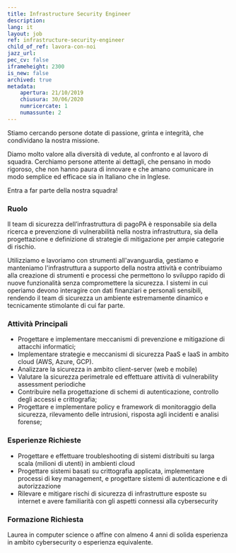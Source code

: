 ```yaml
---
title: Infrastructure Security Engineer
description:
lang: it
layout: job
ref: infrastructure-security-engineer
child_of_ref: lavora-con-noi
jazz_url: 
pec_cv: false
iframeheight: 2300
is_new: false
archived: true
metadata:
    apertura: 21/10/2019
    chiusura: 30/06/2020
    numricercate: 1
    numassunte: 2
---
```


Stiamo cercando persone dotate di passione, grinta e integrità, che condividano la nostra missione.

Diamo molto valore alla diversità di vedute, al confronto e al lavoro di squadra. Cerchiamo persone attente ai dettagli, che pensano in modo rigoroso, che non hanno paura di innovare e che amano comunicare in modo semplice ed efficace sia in Italiano che in Inglese.

Entra a far parte della nostra squadra!

### Ruolo

Il team di sicurezza dell’infrastruttura di pagoPA è responsabile sia della ricerca e prevenzione di vulnerabilità nella nostra infrastruttura, sia della progettazione e definizione di strategie di mitigazione per ampie categorie di rischio.

Utilizziamo e lavoriamo con strumenti all'avanguardia, gestiamo e manteniamo l'infrastruttura a supporto della nostra attività e contribuiamo alla creazione di strumenti e processi che permettono lo sviluppo rapido di nuove funzionalità senza compromettere la sicurezza. I sistemi in cui operiamo devono interagire con dati finanziari e personali sensibili, rendendo il team di sicurezza un ambiente estremamente dinamico e tecnicamente stimolante di cui far parte.

### Attività Principali

* Progettare e implementare meccanismi di prevenzione e mitigazione di attacchi informatici;
* Implementare strategie e meccanismi di sicurezza PaaS e IaaS in ambito cloud (AWS, Azure, GCP). 
* Analizzare la sicurezza in ambito client-server (web e mobile)
* Valutare la sicurezza perimetrale ed effettuare attività di vulnerability assessment periodiche 
* Contribuire nella progettazione di schemi di autenticazione, controllo degli accessi e crittografia;
* Progettare e implementare policy e framework di monitoraggio della sicurezza, rilevamento delle intrusioni, risposta agli incidenti e analisi forense;

### Esperienze Richieste

* Progettare e effettuare troubleshooting di sistemi distribuiti su larga scala (milioni di utenti) in ambienti cloud
* Progettare sistemi basati su crittografia applicata, implementare processi di key management, e progettare sistemi di autenticazione e di autorizzazione
* Rilevare e mitigare rischi di sicurezza di infrastrutture esposte su internet e avere familiarità con gli aspetti connessi alla cybersecurity

### Formazione Richiesta

Laurea in computer science o affine con almeno 4 anni di solida esperienza in ambito cybersecurity o esperienza equivalente.